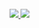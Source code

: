 <div align="center">
  <div height="1000px">
    <a href="https://github.com/DenverCoder1/readme-typing-svg">
      <img src="https://readme-typing-svg.herokuapp.com/?lines=Hello%20I'm%20HanaHamatani;Hello%20I'm%20HanaHamatani;&font=Fira%20Code&center=true&width=440&height=45&color=748E63&vCenter=true&size=22">
      <img src="https://readme-typing-svg.herokuapp.com?font=Fira%20Code&weight=400&color=748E63&center=true&vCenter=true&multiline=true&random=false&width=800&height=100&separator=%3C&lines=console.log(Profile)%3Cconst+likeProgrammingLanguages+%3D+%5B%22Dart%22%2C%22TypeScript%22%5D;%3Cconst+likeProgrammingFramework+%3D+%5B%22Flutter%22%2C%22Next.js%22%5D;">
    </a>
  </div>
</div>
